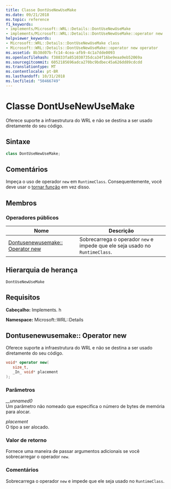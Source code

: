 ```yaml
---
title: Classe DontUseNewUseMake
ms.date: 09/21/2018
ms.topic: reference
f1_keywords:
- implements/Microsoft::WRL::Details::DontUseNewUseMake
- implements/Microsoft::WRL::Details::DontUseNewUseMake::operator new
helpviewer_keywords:
- Microsoft::WRL::Details::DontUseNewUseMake class
- Microsoft::WRL::Details::DontUseNewUseMake::operator new operator
ms.assetid: 8b38d07b-fc14-4cea-afb9-4c1a7dde0093
ms.openlocfilehash: f38833fa851030735dca34f16be9eaa9eb52069a
ms.sourcegitcommit: 6052185696adca270bc9bdbec45a626dd89cdcdd
ms.translationtype: MT
ms.contentlocale: pt-BR
ms.lasthandoff: 10/31/2018
ms.locfileid: "50466749"
---
```

# <a name="dontusenewusemake-class"></a>Classe DontUseNewUseMake

Oferece suporte a infraestrutura do WRL e não se destina a ser usado diretamente do seu código.

## <a name="syntax"></a>Sintaxe

```cpp
class DontUseNewUseMake;
```

## <a name="remarks"></a>Comentários

Impeça o uso de operador `new` em `RuntimeClass`. Consequentemente, você deve usar o [tornar função](../windows/make-function.md) em vez disso.

## <a name="members"></a>Membros

### <a name="public-operators"></a>Operadores públicos

Nome                                             | Descrição
------------------------------------------------ | ---------------------------------------------------------------------------
[Dontusenewusemake:: Operator new](#operator-new) | Sobrecarrega o operador `new` e impede que ele seja usado no `RuntimeClass`.

## <a name="inheritance-hierarchy"></a>Hierarquia de herança

`DontUseNewUseMake`

## <a name="requirements"></a>Requisitos

**Cabeçalho:** Implements. h

**Namespace:** Microsoft::WRL::Details

## <a name="operator-new"></a>Dontusenewusemake:: Operator new

Oferece suporte a infraestrutura do WRL e não se destina a ser usado diretamente do seu código.

```cpp
void* operator new(
   size_t,
   _In_ void* placement
);
```

### <a name="parameters"></a>Parâmetros

*__unnamed0*<br/>
Um parâmetro não nomeado que especifica o número de bytes de memória para alocar.

*placement*<br/>
O tipo a ser alocado.

### <a name="return-value"></a>Valor de retorno

Fornece uma maneira de passar argumentos adicionais se você sobrecarregar o operador `new`.

### <a name="remarks"></a>Comentários

Sobrecarrega o operador `new` e impede que ele seja usado no `RuntimeClass`.
